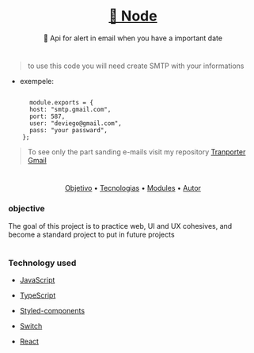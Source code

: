 

<h1 align="center"><a href="https://nodejs.org/en/docs/">🔗 Node</a></h1><p align="center">🚀 Api for alert in email when you have a important date</p>

#
 
 > to use this code you will need create SMTP with your informations
 - exempele: 
  <code> 
      module.exports = {
      host: "smtp.gmail.com",
      port: 587,
      user: "deviego@gmail.com",
      pass: "your passward",
    };</code>
    
 > To see only the part sanding e-mails visit my repository [Tranporter Gmail](https://github.com/deviego/TransporterGmail)
    
#

<p align="center"><a href="#objetivo">Objetivo</a> •
 <a href="#tecnologias">Tecnologias</a> • 
 <a href="#modules">Modules</a> • 
 <a href="https://github.com/animavita/animavita](https://github.com/deviego/deviego)">Autor</a>

<h3 id="objetivo">objective</h3>
<p> The goal of this project is to practice web, UI and UX cohesives, and become a standard project to put in future projects </p>
 
#

<h3 id="tecnologias"> Technology used</h3>

- [JavaScript](https://developer.mozilla.org/en-US/docs/Web/javascript)

- [TypeScript](https://nodejs.org/en/)

- [Styled-components](https://styled-components.com/docs/advanced)

- [Switch](https://www.npmjs.com/package/switch)

- [React](https://pt-br.reactjs.orgz/)
 #

